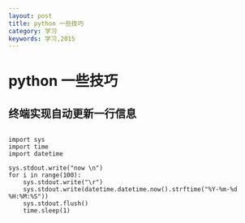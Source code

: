 ```yaml
---
layout: post
title: python 一些技巧
category: 学习
keywords: 学习,2015
---
```



# python 一些技巧

## 终端实现自动更新一行信息

```

import sys
import time
import datetime

sys.stdout.write("now \n")
for i in range(100):
    sys.stdout.write("\r")
    sys.stdout.write(datetime.datetime.now().strftime("%Y-%m-%d %H:%M:%S"))
    sys.stdout.flush()
    time.sleep(1)


```
